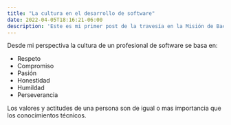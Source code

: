 ```yaml
---
title: "La cultura en el desarrollo de software"
date: 2022-04-05T18:16:21-06:00
description: 'Este es mi primer post de la travesía en la Misión de Backend con Node JS de Launch X.'
---
```


Desde mi perspectiva la cultura de un profesional de software se basa en:

- Respeto
- Compromiso
- Pasión
- Honestidad
- Humildad
- Perseverancia

Los valores y actitudes de una persona son de igual o mas importancia que los conocimientos técnicos.
